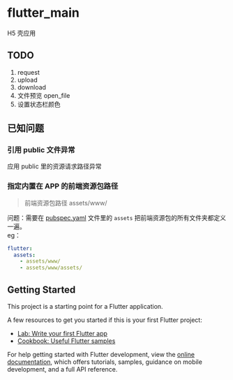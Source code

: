 # flutter_main

H5 壳应用

## TODO
1. request
2. upload
3. download
4. 文件预览 open_file
5. 设置状态栏颜色

## 已知问题

### 引用 public 文件异常

应用 public 里的资源请求路径异常

### 指定内置在 APP 的前端资源包路径

> 前端资源包路径 assets/www/

问题：需要在 [pubspec.yaml](./pubspec.yaml) 文件里的 `assets` 把前端资源包的所有文件夹都定义一遍。  
eg：

```yaml
flutter:
  assets:
    - assets/www/
    - assets/www/assets/
```

## Getting Started

This project is a starting point for a Flutter application.

A few resources to get you started if this is your first Flutter project:

- [Lab: Write your first Flutter app](https://docs.flutter.dev/get-started/codelab)
- [Cookbook: Useful Flutter samples](https://docs.flutter.dev/cookbook)

For help getting started with Flutter development, view the
[online documentation](https://docs.flutter.dev/), which offers tutorials,
samples, guidance on mobile development, and a full API reference.
